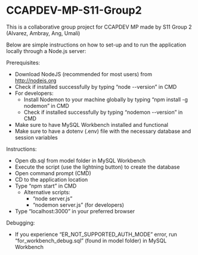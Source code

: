 # CCAPDEV-MP-S11-Group2
This is a collaborative group project for CCAPDEV MP made by S11 Group 2 (Alvarez, Ambray, Ang, Umali)

Below are simple instructions on how to set-up and to run the application locally through a Node.js server:

Prerequisites:
- Download NodeJS (recommended for most users) from http://nodejs.org
- Check if installed successfully by typing “node --version” in CMD
- For developers:
    - Install Nodemon to your machine globally by typing “npm install -g nodemon” in CMD
    - Check if installed successfully by typing “nodemon --version” in CMD
- Make sure to have MySQL Workbench installed and functional
- Make sure to have a dotenv (.env) file with the necessary database and session variables

Instructions:
- Open db.sql from model folder in MySQL Workbench
- Execute the script (use the lightning button) to create the database
- Open command prompt (CMD)
- CD to the application location
- Type “npm start” in CMD 
    - Alternative scripts:
        - “node server.js”
        - “nodemon server.js” (for developers)
- Type “localhost:3000” in your preferred browser

Debugging:
- If you experience “ER_NOT_SUPPORTED_AUTH_MODE” error, run “for_workbench_debug.sql” (found in model folder) in MySQL Workbench
